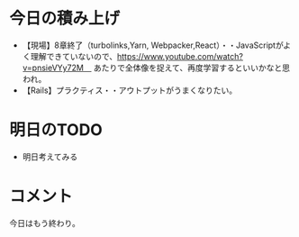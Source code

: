 # 今日の積み上げ
- 【現場】8章終了（turbolinks,Yarn, Webpacker,React）・・JavaScriptがよく理解できていないので、https://www.youtube.com/watch?v=pnsieVYy72M　
あたりで全体像を捉えて、再度学習するといいかなと思われ。
- 【Rails】プラクティス・・アウトプットがうまくなりたい。
# 明日のTODO
- 明日考えてみる
# コメント
今日はもう終わり。
